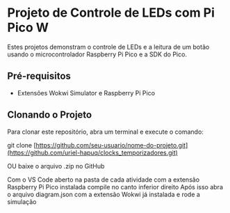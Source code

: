 # Projeto de Controle de LEDs com Pi Pico W

Estes projetos demonstram o controle de LEDs e a leitura de um botão usando o microcontrolador Raspberry Pi Pico e a SDK do Pico. 

## Pré-requisitos

- Extensões Wokwi Simulator e Raspberry Pi Pico

## Clonando o Projeto

Para clonar este repositório, abra um terminal e execute o comando:

git clone [https://github.com/seu-usuario/nome-do-projeto.git](https://github.com/uriel-hapuq/clocks_temporizadores.git)

OU baixe o arquivo .zip no GitHub

Com o VS Code aberto na pasta de cada atividade com a extensão Raspberry Pi Pico instalada compile no canto inferior direito
Após isso abra o arquivo diagram.json com a extensão Wokwi já instalada e rode a simulação

